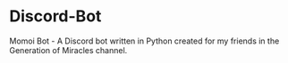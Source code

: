 # Discord-Bot

Momoi Bot - A Discord bot written in Python created for my friends in the Generation of Miracles channel.
